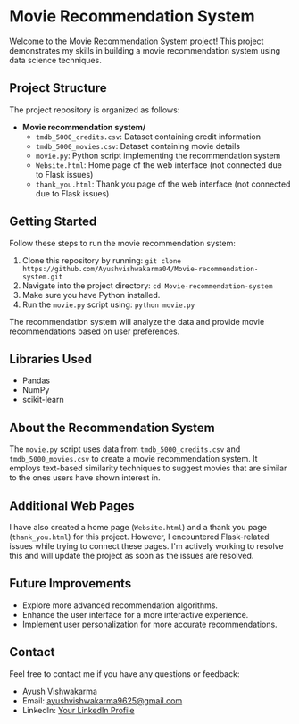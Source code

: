 # Movie Recommendation System

Welcome to the Movie Recommendation System project! This project demonstrates my skills in building a movie recommendation system using data science techniques.

## Project Structure

The project repository is organized as follows:

- **Movie recommendation system/**
  - `tmdb_5000_credits.csv`: Dataset containing credit information
  - `tmdb_5000_movies.csv`: Dataset containing movie details
  - `movie.py`: Python script implementing the recommendation system
  - `Website.html`: Home page of the web interface (not connected due to Flask issues)
  - `thank_you.html`: Thank you page of the web interface (not connected due to Flask issues)

## Getting Started

Follow these steps to run the movie recommendation system:

1. Clone this repository by running: `git clone https://github.com/Ayushvishwakarma04/Movie-recommendation-system.git`
2. Navigate into the project directory: `cd Movie-recommendation-system`
3. Make sure you have Python installed.
4. Run the `movie.py` script using: `python movie.py`

The recommendation system will analyze the data and provide movie recommendations based on user preferences.

## Libraries Used

- Pandas
- NumPy
- scikit-learn

## About the Recommendation System

The `movie.py` script uses data from `tmdb_5000_credits.csv` and `tmdb_5000_movies.csv` to create a movie recommendation system. It employs text-based similarity techniques to suggest movies that are similar to the ones users have shown interest in.

## Additional Web Pages

I have also created a home page (`Website.html`) and a thank you page (`thank_you.html`) for this project. However, I encountered Flask-related issues while trying to connect these pages. I'm actively working to resolve this and will update the project as soon as the issues are resolved.

## Future Improvements

- Explore more advanced recommendation algorithms.
- Enhance the user interface for a more interactive experience.
- Implement user personalization for more accurate recommendations.

## Contact

Feel free to contact me if you have any questions or feedback:

- Ayush Vishwakarma
- Email: ayushvishwakarma9625@gmail.com
- LinkedIn: [Your LinkedIn Profile](https://www.linkedin.com/in/ayush-vishwakarma-9a177a24a//)
